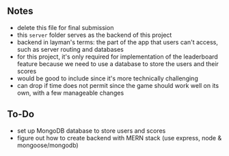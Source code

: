 ## Notes
- delete this file for final submission
- this `server` folder serves as the backend of this project
- backend in layman's terms: the part of the app that users can't access, such as server routing and databases
- for this project, it's only required for implementation of the leaderboard feature because we need to use a database to store the users and their scores
- would be good to include since it's more technically challenging
- can drop if time does not permit since the game should work well on its own, with a few manageable changes

## To-Do
- set up MongoDB database to store users and scores
- figure out how to create backend with MERN stack (use express, node & mongoose/mongodb)